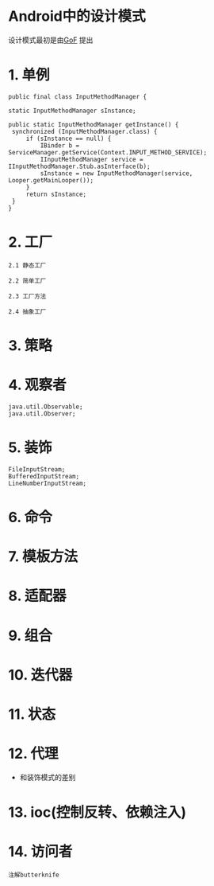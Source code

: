 Android中的设计模式
=
设计模式最初是由[GoF](http://baike.baidu.com/view/1082055.htm) 提出

# 1. 单例
```
public final class InputMethodManager {

static InputMethodManager sInstance;

public static InputMethodManager getInstance() {
 synchronized (InputMethodManager.class) {
	 if (sInstance == null) {
		 IBinder b = ServiceManager.getService(Context.INPUT_METHOD_SERVICE);
		 IInputMethodManager service = IInputMethodManager.Stub.asInterface(b);
		 sInstance = new InputMethodManager(service, Looper.getMainLooper());
	 }
	 return sInstance;
 }
}
```
# 2. 工厂 

	2.1 静态工厂 

	2.2 简单工厂 

	2.3 工厂方法 

	2.4 抽象工厂
# 3. 策略
# 4. 观察者
	java.util.Observable;
	java.util.Observer;
# 5. 装饰
	FileInputStream;
	BufferedInputStream;
	LineNumberInputStream;
# 6. 命令
	
# 7. 模板方法
# 8. 适配器
# 9. 组合
# 10. 迭代器
# 11. 状态
# 12. 代理 
* 和装饰模式的差别
# 13. ioc(控制反转、依赖注入)
# 14. 访问者
	注解butterknife












